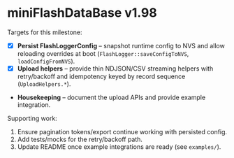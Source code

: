 # miniFlashDataBase v1.98

Targets for this milestone:

- [x] **Persist FlashLoggerConfig** – snapshot runtime config to NVS and allow
  reloading overrides at boot (`FlashLogger::saveConfigToNVS`, `loadConfigFromNVS`).
- [x] **Upload helpers** – provide thin NDJSON/CSV streaming helpers with
  retry/backoff and idempotency keyed by record sequence (`UploadHelpers.*`).
- **Housekeeping** – document the upload APIs and provide example integration.

Supporting work:

1. Ensure pagination tokens/export continue working with persisted config.
2. Add tests/mocks for the retry/backoff path.
3. Update README once example integrations are ready (see `examples/`).
